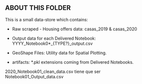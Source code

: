## ABOUT THIS FOLDER

This is a small data-store which contains:

- Raw scraped - Housing offers data: casas_2019 & casas_2020

- Output data for each Delivered Notebook: YYYY_Notebook0*\_{TYPE?}_output.csv

- GeoShape Files: Utility data for Spatial Plotting.

- artifacts: *.pkl extensions coming from Delivered Notebooks.

2020_Notebook01_clean_data.csv tiene que ser Notebook01_Output_data.csv